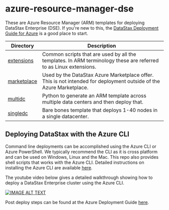 # azure-resource-manager-dse

These are Azure Resource Manager (ARM) templates for deploying DataStax Enterprise (DSE).  If you're new to this, the [DataStax Deployment Guide for Azure](https://github.com/DSPN/azure-deployment-guide) is a good place to start.

Directory | Description
--- | ---
[extensions](./extensions) | Common scripts that are used by all the templates.  In ARM terminology these are referred to as Linux extensions.
[marketplace](./marketplace) | Used by the DataStax Azure Marketplace offer.  This is not intended for deployment outside of the Azure Marketplace.
[multidc](./multidc) | Python to generate an ARM template across multiple data centers and then deploy that.
[singledc](./singledc) | Bare bones template that deploys 1-40 nodes in a single datacenter.

## Deploying DataStax with the Azure CLI

Command line deployments can be accomplished using the Azure CLI or Azure PowerShell.  We typically recommend the CLI as it is cross platform and can be used on Windows, Linux and the Mac.  This repo also provides shell scripts that works with the Azure CLI.  Detailed instructions on installing the Azure CLI are available [here](https://azure.microsoft.com/en-us/documentation/articles/xplat-cli-install/).

The youtube video below gives a detailed walkthrough showing how to deploy a DataStax Enterprise cluster using the Azure CLI.

[![IMAGE ALT TEXT](http://img.youtube.com/vi/n0XuCDRZ8bU/0.jpg)](http://www.youtube.com/watch?v=n0XuCDRZ8bU "Deploying DataStax with the Azure CLI")

Post deploy steps can be found at the Azure Deployment Guide [here](https://github.com/DSPN/azure-deployment-guide/blob/master/postdeploy.md).
